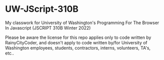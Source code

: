 # UW-JScript-310B

My classwork for University of Washington's Programming For The Browser In Javascript (JSCRIPT 310B Winter 2022)

Please be aware the license for this repo applies only to code written by RainyCityCoder, and doesn't apply to code written by/for University of Washington employees, students, contractors, interns, volunteers, TA's, etc..
